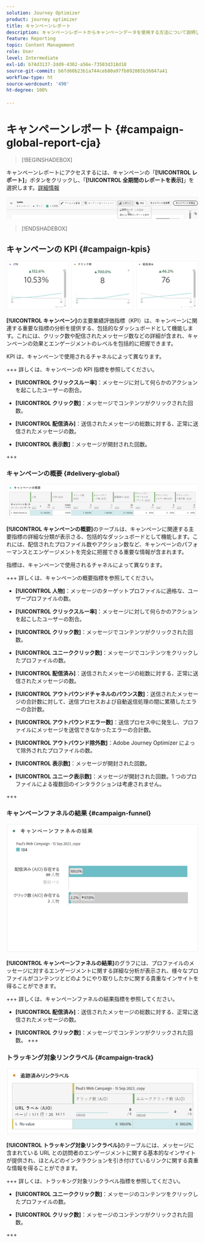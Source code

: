 ```yaml
---
solution: Journey Optimizer
product: journey optimizer
title: キャンペーンレポート
description: キャンペーンレポートからキャンペーンデータを使用する方法について説明します
feature: Reporting
topic: Content Management
role: User
level: Intermediate
exl-id: b74d3137-2dd9-4302-a56e-73503d318d18
source-git-commit: b6fd60b23b1a744ceb80a97fb092065b36847a41
workflow-type: ht
source-wordcount: '490'
ht-degree: 100%

---
```


# キャンペーンレポート {#campaign-global-report-cja}

>[!BEGINSHADEBOX]

キャンペーンレポートにアクセスするには、キャンペーンの「**[!UICONTROL レポート]**」ボタンをクリックし、「**[!UICONTROL 全期間のレポートを表示]**」を選択します。[詳細情報](report-gs-cja.md)

![](assets/report-access.png)

>[!ENDSHADEBOX]

## キャンペーンの KPI {#campaign-kpis}

![](assets/cja-email-kpis.png)

**[!UICONTROL キャンペーン]**&#x200B;の主要業績評価指標（KPI）は、キャンペーンに関連する重要な指標の分析を提供する、包括的なダッシュボードとして機能します。これには、クリック数や配信されたメッセージ数などの詳細が含まれ、キャンペーンの効果とエンゲージメントのレベルを包括的に把握できます。

KPI は、キャンペーンで使用されるチャネルによって異なります。

+++ 詳しくは、キャンペーンの KPI 指標を参照してください。

* **[!UICONTROL クリックスルー率]**：メッセージに対して何らかのアクションを起こしたユーザーの割合。

* **[!UICONTROL クリック数]**：メッセージでコンテンツがクリックされた回数。

* **[!UICONTROL 配信済み]**：送信されたメッセージの総数に対する、正常に送信されたメッセージの数。

* **[!UICONTROL 表示数]**：メッセージが開封された回数。

+++

### キャンペーンの概要 {#delivery-global}

![](assets/cja-campaign-overview.png)

**[!UICONTROL キャンペーンの概要]**&#x200B;のテーブルは、キャンペーンに関連する主要指標の詳細な分類が表示さる、包括的なダッシュボードとして機能します。これには、配信されたプロファイル数やアクション数など、キャンペーンのパフォーマンスとエンゲージメントを完全に把握できる重要な情報が含まれます。

指標は、キャンペーンで使用されるチャネルによって異なります。

+++ 詳しくは、キャンペーンの概要指標を参照してください。

* **[!UICONTROL 人物]**：メッセージのターゲットプロファイルに適格な、ユーザープロファイルの数。

* **[!UICONTROL クリックスルー率]**：メッセージに対して何らかのアクションを起こしたユーザーの割合。

* **[!UICONTROL クリック数]**：メッセージでコンテンツがクリックされた回数。

* **[!UICONTROL ユニーククリック数]**：メッセージでコンテンツをクリックしたプロファイルの数。

* **[!UICONTROL 配信済み]**：送信されたメッセージの総数に対する、正常に送信されたメッセージの数。

* **[!UICONTROL アウトバウンドチャネルのバウンス数]**：送信されたメッセージの合計数に対して、送信プロセスおよび自動返信処理の間に累積したエラーの合計数。

* **[!UICONTROL アウトバウンドエラー数]**：送信プロセス中に発生し、プロファイルにメッセージを送信できなかったエラーの合計数。

* **[!UICONTROL アウトバウンド除外数]**：Adobe Journey Optimizer によって除外されたプロファイルの数。

* **[!UICONTROL 表示数]**：メッセージが開封された回数。

* **[!UICONTROL ユニーク表示数]**：メッセージが開封された回数。1 つのプロファイルによる複数回のインタラクションは考慮されません。

+++

### キャンペーンファネルの結果 {#campaign-funnel}

![](assets/cja-campaign-funnel.png)

**[!UICONTROL キャンペーンファネルの結果]**&#x200B;のグラフには、プロファイルのメッセージに対するエンゲージメントに関する詳細な分析が表示され、様々なプロファイルがコンテンツとどのようにやり取りしたかに関する貴重なインサイトを得ることができます。

+++ 詳しくは、キャンペーンファネルの結果指標を参照してください。

* **[!UICONTROL 配信済み]**：送信されたメッセージの総数に対する、正常に送信されたメッセージの数。

* **[!UICONTROL クリック数]**：メッセージでコンテンツがクリックされた回数。
+++

### トラッキング対象リンクラベル {#campaign-track}

![](assets/cja-campaign-tracked-link.png)

**[!UICONTROL トラッキング対象リンクラベル]**&#x200B;のテーブルには、メッセージに含まれている URL との訪問者のエンゲージメントに関する基本的なインサイトが提供され、ほとんどのインタラクションを引き付けているリンクに関する貴重な情報を得ることができます。

+++ 詳しくは、トラッキング対象リンクラベル指標を参照してください。

* **[!UICONTROL ユニーククリック数]**：メッセージのコンテンツをクリックしたプロファイルの数。

* **[!UICONTROL クリック数]**：メッセージのコンテンツがクリックされた回数。

+++
